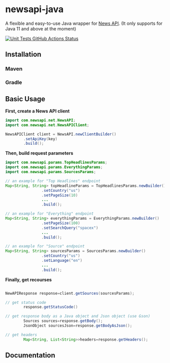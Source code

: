 # newsapi-java

A flexible and easy-to-use Java wrapper for [News API](https://newsapi.org). (It only supports for Java 11 and above at
the moment)

<p align="left">
  <a href="https://github.com/jiachengzhang1/newsapi-java"><img alt="Unit Tests GitHub Actions Status" src="https://github.com/jiachengzhang1/newsapi-java/workflows/Unit%20Tests/badge.svg"></a>
</p>

## Installation

### Maven

### Gradle

## Basic Usage

**First, create a News API client**

```java
import com.newsapi.net.NewsAPI;
import com.newsapi.net.NewsAPIClient;

NewsAPIClient client = NewsAPI.newClientBuilder()
        .setApiKey(key)
        .build();
```

**Then, build request parameters**

```java
import com.newsapi.params.TopHeadlinesParams;
import com.newsapi.params.EverythingParams;
import com.newsapi.params.SourcesParams;

// an example for "Top Headlines" endpoint
Map<String, String> topHeadlineParams = TopHeadlinesParams.newBuilder()
                .setCountry("us")
                .setPageSize(10)
                ...
                .build();

// an example for "Everything" endpoint
Map<String, String> everythingParams = EverythingParams.newBuilder()
                .setPageSize(100)
                .setSearchQuery("spacex")
                ...
                .build();

// an example for "Source" endpoint
Map<String, String> sourcesParams = SourcesParams.newBuilder()
                .setCountry("us")
                .setLanguage("en")
                ...
                .build();
```

**Finally, get recourses**

```java

NewAPIResponse response=client.getSources(sourcesParams);

// get status code
        response.getStatusCode()

// get response body as a Java object and Json object (use Gson)
        Sources sources=response.getBody();
        JsonObject sourcesJson=response.getBodyAsJson();

// get headers
        Map<String, List<String>>headers=response.getHeaders();
```

## Documentation


